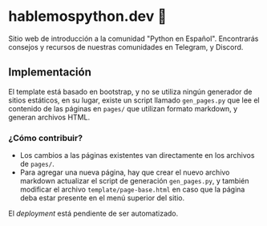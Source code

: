 # hablemospython.dev 🐍

Sitio web de introducción a la comunidad "Python en Español".
Encontrarás consejos y recursos de nuestras comunidades en Telegram,
y Discord.

## Implementación

El template está basado en bootstrap, y no se utiliza ningún generador de
sitios estáticos, en su lugar, existe un script llamado `gen_pages.py`
que lee el contenido de las páginas en `pages/` que utilizan formato
markdown, y generan archivos HTML.

### ¿Cómo contribuir?

* Los cambios a las páginas existentes van directamente en los archivos
  de `pages/`.
* Para agregar una nueva página, hay que crear el nuevo archivo markdown
  actualizar el script de generación `gen_pages.py`, y también modificar
  el archivo `template/page-base.html` en caso que la página deba estar
  presente en el menú superior del sitio.

El *deployment* está pendiente de ser automatizado.
